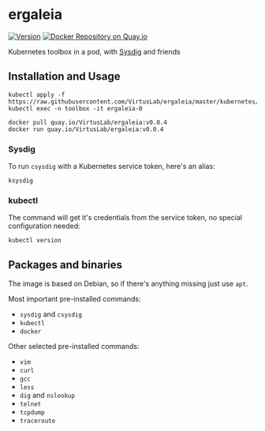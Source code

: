 # ergaleia
[![Version](https://img.shields.io/badge/version-v0.0.4-brightgreen.svg)](https://quay.io/VirtusLab/ergaleia:v0.0.4)
[![Docker Repository on Quay.io](https://quay.io/repository/VirtusLab/ergaleia/status "Docker Repository on Quay.io")](https://quay.io/repository/VirtusLab/ergaleia)

Kubernetes toolbox in a pod, with [Sysdig](https://github.com/draios/sysdig) and friends

## Installation and Usage

    kubectl apply -f https://raw.githubusercontent.com/VirtusLab/ergaleia/master/kubernetes/ergaleia.yaml
    kubectl exec -n toolbox -it ergaleia-0

    docker pull quay.io/VirtusLab/ergaleia:v0.0.4
    docker run quay.io/VirtusLab/ergaleia:v0.0.4

### Sysdig

To run `csysdig` with a Kubernetes service token, here's an alias:

    ksysdig
    
### kubectl

The command will get it's credentials from the service token, no special configuration needed:

    kubectl version

## Packages and binaries

The image is based on Debian, so if there's anything missing just use `apt`.

Most important pre-installed commands:
- `sysdig` and `csysdig`
- `kubectl`
- `docker`

Other selected pre-installed commands:
- `vim`
- `curl`
- `gcc`
- `less`
- `dig` and `nslookup`
- `telnet`
- `tcpdump`
- `traceroute`
